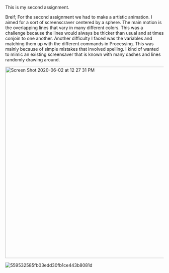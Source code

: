 This is my second assignment.

Breif;
For the second assignment we had to make a artistic animation. I aimed for a sort of screenscraver centered by a sphere. The main motion is the overlapping lines that vary in many different colors. This was a challenge because the lines would always be thicker than usual and at times conjoin to one another. Another difficulty I faced was the variables and matching them up with the different commands in Processing. This was mainly because of simple mistakes that involved spelling. I kind of wanted to mimic an existing screensaver that is known with many dashes and lines randomly drawing around.

<img width="609" alt="Screen Shot 2020-06-02 at 12 27 31 PM" src="https://user-images.githubusercontent.com/66205383/83499011-b7601600-a4cd-11ea-9701-a2bd10bf244e.png">

![559532585fb03edd30fb1ce443b8081d](https://user-images.githubusercontent.com/66205383/83506284-027f2680-a4d8-11ea-8a98-5860e0de7423.gif)
